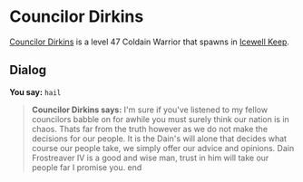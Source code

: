 # Councilor Dirkins



[Councilor Dirkins](/npc/129077) is a level 47 Coldain Warrior that spawns in [Icewell Keep](/zone/129).



## Dialog

**You say:** `hail`



>**Councilor Dirkins says:** I'm sure if you've listened to my fellow councilors babble on for awhile you must surely think our nation is in chaos. Thats far from the truth however as we do not make the decisions for our people. It is the Dain's will alone that decides what course our people take, we simply offer our advice and opinions. Dain Frostreaver IV is a good and wise man, trust in him will take our people far I promise you.
end
